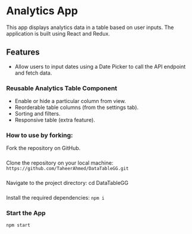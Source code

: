 # Analytics App

This app displays analytics data in a table based on user inputs. The application is built using React and Redux.

## Features

- Allow users to input dates using a Date Picker to call the API endpoint and fetch data.

### Reusable Analytics Table Component

- Enable or hide a particular column from view.
- Reorderable table columns (from the settings tab).
- Sorting and filters.
- Responsive table (extra feature).

### How to use by forking:
Fork the repository on GitHub.
###
Clone the repository on your local machine:
``` https://github.com/TaheerAhmed/DataTableGG.git```
###
Navigate to the project directory:
cd DataTableGG

###
Install the required dependencies:
```npm i```
### Start the App
``` npm start   ```
